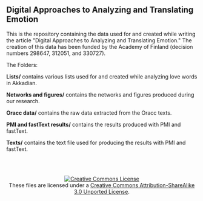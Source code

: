 ## Digital Approaches to Analyzing and Translating Emotion

This is the repository containing the data used for and created while writing the article "Digital Approaches to Analyzing and Translating Emotion." The creation of this data has been funded by the Academy of Finland (decision numbers 298647, 312051, and 330727).

The Folders:

<b>Lists/</b> contains various lists used for and created while analyzing love words in Akkadian.

<b>Networks and figures/</b> contains the networks and figures produced during our research.

<b>Oracc data/</b> contains the raw data extracted from the Oracc texts.

<b>PMI and fastText results/</b> contains the results produced with PMI and fastText.

<b>Texts/</b> contains the text file used for producing the results with PMI and fastText.

<br><br>

<p align="center">
<a rel="license" href="http://creativecommons.org/licenses/by-sa/3.0/"><img alt="Creative Commons License" style="border-width:0" src="https://i.creativecommons.org/l/by-sa/3.0/88x31.png" /></a><br />These files are licensed under a <a rel="license" href="http://creativecommons.org/licenses/by-sa/3.0/">Creative Commons Attribution-ShareAlike 3.0 Unported License</a>.</p>
